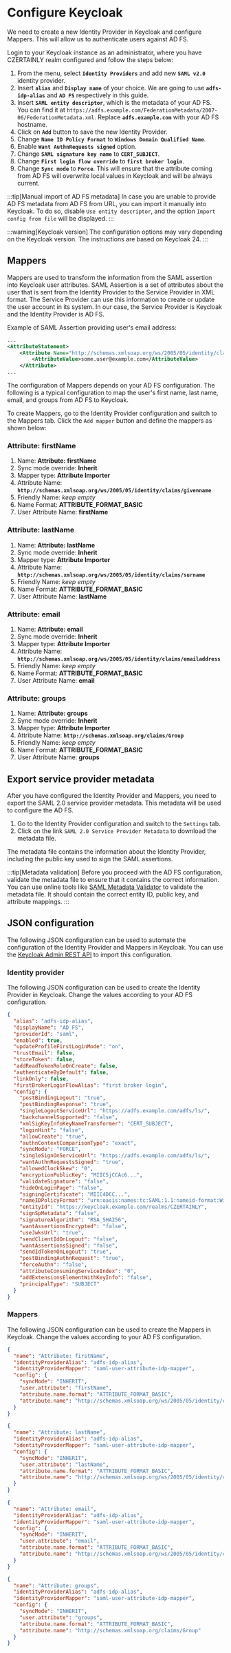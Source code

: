 # Configure Keycloak

We need to create a new Identity Provider in Keycloak and configure Mappers. This will allow us to authenticate users against AD FS.

Login to your Keycloak instance as an administrator, where you have CZERTAINLY realm configured and follow the steps below:

1. From the menu, select **`Identity Providers`** and add new **`SAML v2.0`** identity provider.
2. Insert **`alias`** and **`Display name`** of your choice. We are going to use **`adfs-idp-alias`** and **`AD FS`** respectively in this guide.
3. Insert **`SAML entity descriptor`**, which is the metadata of your AD FS. You can find it at `https://adfs.example.com/FederationMetadata/2007-06/FederationMetadata.xml`. Replace **`adfs.example.com`** with your AD FS hostname.
4. Click on **`Add`** button to save the new Identity Provider.
5. Change **`Name ID Policy Format`** to **`Windows Domain Qualified Name`**.
6. Enable **`Want AuthnRequests signed`** option.
7. Change **`SAML signature key name`** to **`CERT_SUBJECT`**.
8. Change **`First login flow override`** to **`first broker login`**.
9. Change **`Sync mode`** to **`Force`**. This will ensure that the attribute coming from AD FS will overwrite local values in Keycloak and will be always current.

:::tip[Manual import of AD FS metadata]
In case you are unable to provide AD FS metadata from AD FS from URL, you can import it manually into Keycloak. To do so, disable `Use entity descriptor`, and the option `Import config from file` will be displayed.
:::

:::warning[Keycloak version]
The configuration options may vary depending on the Keycloak version. The instructions are based on Keycloak 24.
:::

## Mappers

Mappers are used to transform the information from the SAML assertion into Keycloak user attributes. SAML Assertion is a set of attributes about the user that is sent from the Identity Provider to the Service Provider in XML format. The Service Provider can use this information to create or update the user account in its system. In our case, the Service Provider is Keycloak and the Identity Provider is AD FS.

Example of SAML Assertion providing user's email address:

```xml
...
<AttributeStatement>
    <Attribute Name="http://schemas.xmlsoap.org/ws/2005/05/identity/claims/emailaddress">
        <AttributeValue>some.user@example.com</AttributeValue>
    </Attribute>
...
```

The configuration of Mappers depends on your AD FS configuration. The following is a typical configuration to map the user's first name, last name, email, and groups from AD FS to Keycloak.

To create Mappers, go to the Identity Provider configuration and switch to the Mappers tab. Click the `Add mapper` button and define the mappers as shown below:

### Attribute: firstName

1. Name: **Attribute: firstName**
2. Sync mode override: **Inherit**
3. Mapper type: **Attribute Importer**
4. Attribute Name: **`http://schemas.xmlsoap.org/ws/2005/05/identity/claims/givenname`**
5. Friendly Name: *keep empty*
6. Name Format: **ATTRIBUTE_FORMAT_BASIC**
7. User Attribute Name: **firstName**

### Attribute: lastName

1. Name: **Attribute: lastName**
2. Sync mode override: **Inherit**
3. Mapper type: **Attribute Importer**
4. Attribute Name: **`http://schemas.xmlsoap.org/ws/2005/05/identity/claims/surname`**
5. Friendly Name: *keep empty*
6. Name Format: **ATTRIBUTE_FORMAT_BASIC**
7. User Attribute Name: **lastName**

### Attribute: email

1. Name: **Attribute: email**
2. Sync mode override: **Inherit**
3. Mapper type: **Attribute Importer**
4. Attribute Name: **`http://schemas.xmlsoap.org/ws/2005/05/identity/claims/emailaddress`**
5. Friendly Name: *keep empty*
6. Name Format: **ATTRIBUTE_FORMAT_BASIC**
7. User Attribute Name: **email**

### Attribute: groups

1. Name: **Attribute: groups**
2. Sync mode override: **Inherit**
3. Mapper type: **Attribute Importer**
4. Attribute Name: **`http://schemas.xmlsoap.org/claims/Group`**
5. Friendly Name: *keep empty*
6. Name Format: **ATTRIBUTE_FORMAT_BASIC**
7. User Attribute Name: **groups**

## Export service provider metadata

After you have configured the Identity Provider and Mappers, you need to export the SAML 2.0 service provider metadata. This metadata will be used to configure the AD FS.

1. Go to the Identity Provider configuration and switch to the `Settings` tab.
2. Click on the link `SAML 2.0 Service Provider Metadata` to download the metadata file.

The metadata file contains the information about the Identity Provider, including the public key used to sign the SAML assertions.  

:::tip[Metadata validation]
Before you proceed with the AD FS configuration, validate the metadata file to ensure that it contains the correct information. You can use online tools like [SAML Metadata Validator](https://www.samltool.com/validate_saml.php) to validate the metadata file. It should contain the correct entity ID, public key, and attribute mappings.
:::

## JSON configuration

The following JSON configuration can be used to automate the configuration of the Identity Provider and Mappers in Keycloak. You can use the [Keycloak Admin REST API](https://www.keycloak.org/docs-api/24.0.1/rest-api/index.html#_identity_providers) to import this configuration.

### Identity provider

The following JSON configuration can be used to create the Identity Provider in Keycloak. Change the values according to your AD FS configuration.

```json
{
  "alias": "adfs-idp-alias",
  "displayName": "AD FS",
  "providerId": "saml",
  "enabled": true,
  "updateProfileFirstLoginMode": "on",
  "trustEmail": false,
  "storeToken": false,
  "addReadTokenRoleOnCreate": false,
  "authenticateByDefault": false,
  "linkOnly": false,
  "firstBrokerLoginFlowAlias": "first broker login",
  "config": {
    "postBindingLogout": "true",
    "postBindingResponse": "true",
    "singleLogoutServiceUrl": "https://adfs.example.com/adfs/ls/",
    "backchannelSupported": "false",
    "xmlSigKeyInfoKeyNameTransformer": "CERT_SUBJECT",
    "loginHint": "false",
    "allowCreate": "true",
    "authnContextComparisonType": "exact",
    "syncMode": "FORCE",
    "singleSignOnServiceUrl": "https://adfs.example.com/adfs/ls/",
    "wantAuthnRequestsSigned": "true",
    "allowedClockSkew": "0",
    "encryptionPublicKey": "MIIC5jCCAc6...",
    "validateSignature": "false",
    "hideOnLoginPage": "false",
    "signingCertificate": "MIIC4DCC...",
    "nameIDPolicyFormat": "urn:oasis:names:tc:SAML:1.1:nameid-format:WindowsDomainQualifiedName",
    "entityId": "https://keycloak.example.com/realms/CZERTAINLY",
    "signSpMetadata": "false",
    "signatureAlgorithm": "RSA_SHA256",
    "wantAssertionsEncrypted": "false",
    "useJwksUrl": "true",
    "sendClientIdOnLogout": "false",
    "wantAssertionsSigned": "false",
    "sendIdTokenOnLogout": "true",
    "postBindingAuthnRequest": "true",
    "forceAuthn": "false",
    "attributeConsumingServiceIndex": "0",
    "addExtensionsElementWithKeyInfo": "false",
    "principalType": "SUBJECT"
  }
}
```

### Mappers

The following JSON configuration can be used to create the Mappers in Keycloak. Change the values according to your AD FS configuration.

```json
{
  "name": "Attribute: firstName",
  "identityProviderAlias": "adfs-idp-alias",
  "identityProviderMapper": "saml-user-attribute-idp-mapper",
  "config": {
    "syncMode": "INHERIT",
    "user.attribute": "firstName",
    "attribute.name.format": "ATTRIBUTE_FORMAT_BASIC",
    "attribute.name": "http://schemas.xmlsoap.org/ws/2005/05/identity/claims/givenname"
  }
}
```

```json
{
  "name": "Attribute: lastName",
  "identityProviderAlias": "adfs-idp-alias",
  "identityProviderMapper": "saml-user-attribute-idp-mapper",
  "config": {
    "syncMode": "INHERIT",
    "user.attribute": "lastName",
    "attribute.name.format": "ATTRIBUTE_FORMAT_BASIC",
    "attribute.name": "http://schemas.xmlsoap.org/ws/2005/05/identity/claims/surname"
  }
}
```

```json
{
  "name": "Attribute: email",
  "identityProviderAlias": "adfs-idp-alias",
  "identityProviderMapper": "saml-user-attribute-idp-mapper",
  "config": {
    "syncMode": "INHERIT",
    "user.attribute": "email",
    "attribute.name.format": "ATTRIBUTE_FORMAT_BASIC",
    "attribute.name": "http://schemas.xmlsoap.org/ws/2005/05/identity/claims/emailaddress"
  }
}
```

```json
{
  "name": "Attribute: groups",
  "identityProviderAlias": "adfs-idp-alias",
  "identityProviderMapper": "saml-user-attribute-idp-mapper",
  "config": {
    "syncMode": "INHERIT",
    "user.attribute": "groups",
    "attribute.name.format": "ATTRIBUTE_FORMAT_BASIC",
    "attribute.name": "http://schemas.xmlsoap.org/claims/Group"
  }
}
```
